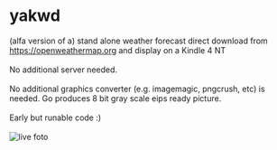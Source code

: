 # yakwd

(alfa version of a) stand alone weather forecast direct download from https://openweathermap.org and display on a Kindle 4 NT<br>
<br>No additional server needed.<br>
<br>No additional graphics converter (e.g. imagemagic, pngcrush, etc) is needed. Go produces 8 bit gray scale eips ready picture.<br>
<br>Early but runable code :)<br>
<br>
![live foto](https://github.com/petervflocke/yakwd/blob/master/Docs/kindle-live.jpg)
